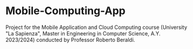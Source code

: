 # Mobile-Computing-App

Project for the Mobile Application and Cloud Computing course (University "La Sapienza", Master in Engineering in Computer Science, A.Y. 2023/2024) conducted by Professor Roberto Beraldi. 
